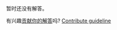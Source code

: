 
暂时还没有解答。

有兴趣[贡献你的解答](https://github.com/BFEdev/BFE.dev-solutions/blob/main/quiz/instanceof_zh.md)吗? [Contribute guideline](https://github.com/BFEdev/BFE.dev-solutions#how-to-contribute)
